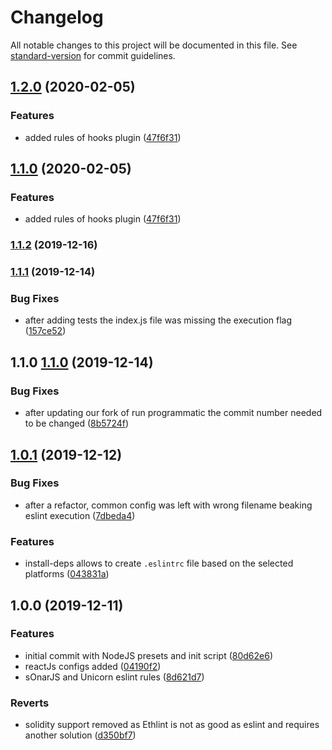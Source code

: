 # Changelog

All notable changes to this project will be documented in this file. See [standard-version](https://github.com/conventional-changelog/standard-version) for commit guidelines.

## [1.2.0](https://github.com/atixlabs/eslint-cofnig/compare/v1.1.2...v1.2.0) (2020-02-05)


### Features

* added rules of hooks plugin ([47f6f31](https://github.com/atixlabs/eslint-cofnig/commit/47f6f3100da8bdf55d43271e42333907f0a8318a))

## [1.1.0](https://github.com/atixlabs/eslint-cofnig/compare/v1.1.2...v1.1.0) (2020-02-05)


### Features

* added rules of hooks plugin ([47f6f31](https://github.com/atixlabs/eslint-cofnig/commit/47f6f3100da8bdf55d43271e42333907f0a8318a))

### [1.1.2](https://github.com/atixlabs/eslint-cofnig/compare/v1.1.1...v1.1.2) (2019-12-16)

### [1.1.1](https://gitlab.com/atixlabs/eslint-config/compare/v1.1.0...v1.1.1) (2019-12-14)


### Bug Fixes

* after adding tests the index.js file was missing the execution flag ([157ce52](https://gitlab.com/atixlabs/eslint-config/commit/157ce52a320e2e1f5342416670d898fabec7f351))

## 1.1.0 [1.1.0](https://gitlab.com/atixlabs/eslint-config/compare/1.0.1...1.1.0) (2019-12-14)


### Bug Fixes

* after updating our fork of run programmatic the commit number needed to be changed ([8b5724f](https://gitlab.com/atixlabs/eslint-config/commit/8b5724fd55e8d9426d873e7b508799f5759e0e48))

## [1.0.1](https://gitlab.com/atixlabs/eslint-config/compare/1.0.0...1.0.1) (2019-12-12)

### Bug Fixes

* after a refactor, common config was left with wrong filename beaking eslint execution ([7dbeda4](https://gitlab.com/atixlabs/eslint-config/commit/7dbeda4))

### Features

* install-deps allows to create `.eslintrc` file based on the selected platforms ([043831a](https://gitlab.com/atixlabs/eslint-config/commit/043831a))

## 1.0.0 (2019-12-11)

### Features

* initial commit with NodeJS presets and init script ([80d62e6](https://gitlab.com/atixlabs/eslint-config/commit/80d62e6))
* reactJs configs added ([04190f2](https://gitlab.com/atixlabs/eslint-config/commit/04190f2))
* sOnarJS and Unicorn eslint rules ([8d621d7](https://gitlab.com/atixlabs/eslint-config/commit/8d621d7))


### Reverts

* solidity support removed as Ethlint is not as good as eslint and requires another solution ([d350bf7](https://gitlab.com/atixlabs/eslint-config/commit/d350bf7))
